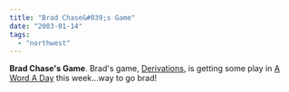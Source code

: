 ```yaml
---
title: "Brad Chase&#039;s Game"
date: "2003-01-14"
tags: 
  - "northwest"
---
```


**Brad Chase's Game**. Brad's game, [Derivations](http://entspire.com/derivation ), is getting some play in [A Word A Day](http://wordsmith.org/awad/index.html) this week...way to go brad!
